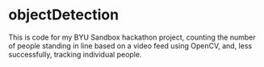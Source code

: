 # objectDetection
This is code for my BYU Sandbox hackathon project, counting the number of people standing in line based on a video feed using OpenCV, and, less successfully, tracking individual people.
